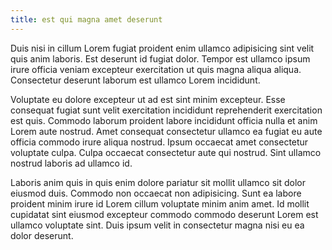 ```yaml
---
title: est qui magna amet deserunt
---
```


Duis nisi in cillum Lorem fugiat proident enim ullamco adipisicing sint velit quis anim laboris. Est deserunt id fugiat dolor. Tempor est ullamco ipsum irure officia veniam excepteur exercitation ut quis magna aliqua aliqua. Consectetur deserunt laborum est ullamco Lorem incididunt.

Voluptate eu dolore excepteur ut ad est sint minim excepteur. Esse consequat fugiat sunt velit exercitation incididunt reprehenderit exercitation est quis. Commodo laborum proident labore incididunt officia nulla et anim Lorem aute nostrud. Amet consequat consectetur ullamco ea fugiat eu aute officia commodo irure aliqua nostrud. Ipsum occaecat amet consectetur voluptate culpa. Culpa occaecat consectetur aute qui nostrud. Sint ullamco nostrud laboris ad ullamco id.

Laboris anim quis in quis enim dolore pariatur sit mollit ullamco sit dolor eiusmod duis. Commodo non occaecat non adipisicing. Sunt ea labore proident minim irure id Lorem cillum voluptate minim anim amet. Id mollit cupidatat sint eiusmod excepteur commodo commodo deserunt Lorem est ullamco voluptate sint. Duis ipsum velit in consectetur magna nisi eu ea dolor deserunt.